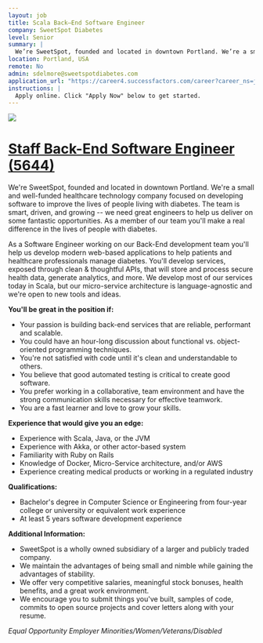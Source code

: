 ```yaml
---
layout: job
title: Scala Back–End Software Engineer
company: SweetSpot Diabetes
level: Senior
summary: |
  We’re SweetSpot, founded and located in downtown Portland. We’re a small and well-funded healthcare technology company focused on developing software to improve the lives of people living with diabetes. The team is smart, driven, and growing – we need great engineers to help us deliver on some fantastic opportunities. As a member of our team you’ll make a real difference in the lives of people with diabetes.
location: Portland, USA
remote: No
admin: sdelmore@sweetspotdiabetes.com
application_url: "https://career4.successfactors.com/career?career_ns=job_listing&company=Dexcom&navBarLevel=JOB_SEARCH&rcm_site_locale=en_US&career_job_req_id=5644&selected_lang=en_US&jobAlertController_jobAlertId=&jobAlertController_jobAlertName=&_s.crb=l2Wijy1TWZgVsUkDP0XKL2jaLxc"
instructions: |
  Apply online. Click "Apply Now" below to get started.
---
```


<!-- break -->


![][1]

# [Staff Back-End Software Engineer (5644)](https://career4.successfactors.com/career?career_ns=job_listing&company=Dexcom&navBarLevel=JOB_SEARCH&rcm_site_locale=en_US&career_job_req_id=5644&selected_lang=en_US&jobAlertController_jobAlertId=&jobAlertController_jobAlertName=&_s.crb=l2Wijy1TWZgVsUkDP0XKL2jaLxc= "Permalink to Staff Back-End Software Engineer (5644)")

We're SweetSpot, founded and located in downtown Portland. We're a small and well-funded healthcare technology company focused on developing software to improve the lives of people living with diabetes. The team is smart, driven, and growing -- we need great engineers to help us deliver on some fantastic opportunities. As a member of our team you'll make a real difference in the lives of people with diabetes.

As a Software Engineer working on our Back-End development team you'll help us develop modern web-based applications to help patients and healthcare professionals manage diabetes.  You'll develop services, exposed through clean & thoughtful APIs, that will store and process secure health data, generate analytics, and more.  We develop most of our services today in Scala, but our micro-service architecture is language-agnostic and we're open to new tools and ideas.

**You'll be great in the position if:**

* Your passion is building back-end services that are reliable, performant and scalable.
* You could have an hour-long discussion about functional vs. object-oriented programming techniques.
* You're not satisfied with code until it's clean and understandable to others.
* You believe that good automated testing is critical to create good software.
* You prefer working in a collaborative, team environment and have the strong communication skills necessary for effective teamwork.
* You are a fast learner and love to grow your skills.

**Experience that would give you an edge:**

* Experience with Scala, Java, or the JVM
* Experience with Akka, or other actor-based system
* Familiarity with Ruby on Rails
* Knowledge of Docker, Micro-Service architecture, and/or AWS
* Experience creating medical products or working in a regulated industry

**Qualifications:**

* Bachelor's degree in Computer Science or Engineering from four-year college or university or equivalent work experience
* At least 5 years software development experience

**Additional Information:**

* SweetSpot is a wholly owned subsidiary of a larger and publicly traded company.
* We maintain the advantages of being small and nimble while gaining the advantages of stability.
* We offer very competitive salaries, meaningful stock bonuses, health benefits, and a great work environment.
* We encourage you to submit things you've built, samples of code, commits to open source projects and cover letters along with your resume.

_Equal Opportunity Employer Minorities/Women/Veterans/Disabled_

[1]: http://www.dexcom.com/sites/all/modules/custom/dexcom_mainmenu/images/logo-dexcom.png